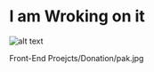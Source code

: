 # I am Wroking on it 
![alt text](https://github.com/HAMZOO0/Front-End-Proejcts/Donation/main/pak.jpg?raw=true)

Front-End Proejcts/Donation/pak.jpg
